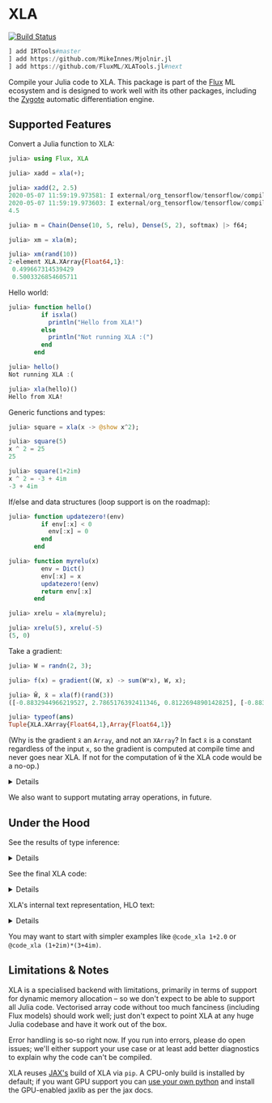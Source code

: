 # XLA

[![Build Status](https://travis-ci.org/FluxML/XLATools.jl.svg?branch=master)](https://travis-ci.org/FluxML/XLATools.jl)

```julia
] add IRTools#master
] add https://github.com/MikeInnes/Mjolnir.jl
] add https://github.com/FluxML/XLATools.jl#next
```

Compile your Julia code to XLA. This package is part of the [Flux](https://github.com/FluxML/Flux.jl) ML ecosystem and is designed to work well with its other packages, including the [Zygote](https://github.com/FluxML/Zygote.jl) automatic differentiation engine.

## Supported Features

Convert a Julia function to XLA:

```julia
julia> using Flux, XLA

julia> xadd = xla(+);

julia> xadd(2, 2.5)
2020-05-07 11:59:19.973581: I external/org_tensorflow/tensorflow/compiler/xla/service/service.cc:168] XLA service 0x7ffe8239e680 initialized for platform Host (this does not guarantee that XLA will be used). Devices:
2020-05-07 11:59:19.973603: I external/org_tensorflow/tensorflow/compiler/xla/service/service.cc:176]   StreamExecutor device (0): Host, Default Version
4.5

julia> m = Chain(Dense(10, 5, relu), Dense(5, 2), softmax) |> f64;

julia> xm = xla(m);

julia> xm(rand(10))
2-element XLA.XArray{Float64,1}:
 0.499667314539429
 0.5003326854605711
```

Hello world:

```julia
julia> function hello()
         if isxla()
           println("Hello from XLA!")
         else
           println("Not running XLA :(")
         end
       end

julia> hello()
Not running XLA :(

julia> xla(hello)()
Hello from XLA!
```

Generic functions and types:

```julia
julia> square = xla(x -> @show x^2);

julia> square(5)
x ^ 2 = 25
25

julia> square(1+2im)
x ^ 2 = -3 + 4im
-3 + 4im
```

If/else and data structures (loop support is on the roadmap):

```julia
julia> function updatezero!(env)
         if env[:x] < 0
           env[:x] = 0
         end
       end

julia> function myrelu(x)
         env = Dict()
         env[:x] = x
         updatezero!(env)
         return env[:x]
       end

julia> xrelu = xla(myrelu);

julia> xrelu(5), xrelu(-5)
(5, 0)
```

Take a gradient:

```julia
julia> W = randn(2, 3);

julia> f(x) = gradient((W, x) -> sum(W*x), W, x);

julia> W̄, x̄ = xla(f)(rand(3))
([-0.8832944966219527, 2.7865176392411346, 0.8122694890142825], [-0.8832944966219527, 2.7865176392411346, 0.8122694890142825])

julia> typeof(ans)
Tuple{XLA.XArray{Float64,1},Array{Float64,1}}
```

(Why is the gradient `x̄` an `Array`, and not an `XArray`? In fact `x̄` is a
constant regardless of the input `x`, so the gradient is computed at compile
time and never goes near XLA. If not for the computation of `W̄` the XLA code
would be a no-op.)

<details>

```julia
julia> f(x) = gradient(x -> sum(W*x), x);

julia> XLA.@code_xla f(rand(3))
1: (%1 :: Float64[3])
  %2 = ([-1.4783050895216538, -0.317112271139274, -0.32011307414342466],)
  return %2
```

</details>

We also want to support mutating array operations, in future.

## Under the Hood

See the results of type inference:

<details>

```julia
julia> XLA.@code_typed softmax([1, 2, 3])
1: (%1 :: const(softmax), %2 :: Mjolnir.Shape{Array{Int64,1}}((3,)))
  %3 =
    1: (%1 :: const(max), %2 :: Int64, %3 :: Int64)
      %4 = (max)(%2, %3) :: Int64
      return %4
  %4 = (Mjolnir.KwFunc{typeof(mapreduce)}())((dims = 1,), mapreduce, identity, %3, %2) :: Int64
  %5 =
    1: (%1 :: const(-), %2 :: Int64, %3 :: Int64)
      %4 = (-)(%2, %3) :: Int64
      return %4
  %6 = (broadcast)(%5, %2, %4) :: Mjolnir.Shape{Array{Int64,1}}((3,))
  %7 =
    1: (%1 :: const(exp), %2 :: Int64)
      %3 = (Float64)(%2) :: Float64
      %4 = (exp)(%3) :: Float64
      return %4
  %8 = (broadcast)(%7, %6) :: Mjolnir.Shape{Array{Float64,1}}((3,))
  %9 =
    1: (%1 :: const(add_sum), %2 :: Float64, %3 :: Float64)
      %4 = (+)(%2, %3) :: Float64
      return %4
  %10 = (Mjolnir.KwFunc{typeof(mapreduce)}())((dims = 1,), mapreduce, identity, %9, %8) :: Float64
  %11 =
    1: (%1 :: const(/), %2 :: Float64, %3 :: Float64)
      %4 = (/)(%2, %3) :: Float64
      return %4
  %12 = (broadcast)(%11, %8, %10) :: Mjolnir.Shape{Array{Float64,1}}((3,))
  return %12
```

</details>

See the final XLA code:

<details>

```julia
julia> @code_xla softmax([1, 2, 3])
1: (%1 :: Int64[3])
  %2 =
    1: (%2 :: Int64, %3 :: Int64)
      %4 = (XLA.Max())(%2, %3) :: Int64
      return %4
  %3 = (XLA.Reduce(1))(%2, %1, 0)
  %4 =
    1: (%2 :: Int64, %3 :: Int64)
      %4 = (XLA.Sub())(%2, %3) :: Int64
      return %4
  %5 = (XLA.Map())(%4, %1, %3)
  %6 =
    1: (%2 :: Int64)
      %3 = (XLA.ConvertElementType(Float64))(%2) :: Float64
      %4 = (XLA.Exp())(%3) :: Float64
      return %4
  %7 = (XLA.Map())(%6, %5)
  %8 =
    1: (%2 :: Float64, %3 :: Float64)
      %4 = (XLA.Add())(%2, %3) :: Float64
      return %4
  %9 = (XLA.Reduce(1))(%8, %7, 0.0)
  %10 =
    1: (%2 :: Float64, %3 :: Float64)
      %4 = (XLA.Div())(%2, %3) :: Float64
      return %4
  %11 = (XLA.Map())(%10, %7, %9)
  return %11
```

</details>

XLA's internal text representation, HLO text:

<details>

```julia
julia> @code_hlo softmax([1, 2, 3])
HloModule name__44.31

name__45.3 {
  parameter.4 = s64[]invalid{} parameter(0)
  parameter.5 = s64[]invalid{} parameter(1)
  ROOT maximum.6 = s64[]invalid{} maximum(parameter.4, parameter.5)
}

name__46.8 {
  parameter.9 = s64[]invalid{} parameter(0)
  parameter.10 = s64[]invalid{} parameter(1)
  ROOT subtract.11 = s64[]invalid{} subtract(parameter.9, parameter.10)
}

name__47.14 {
  parameter.15 = s64[]invalid{} parameter(0)
  convert.16 = f64[]invalid{} convert(parameter.15)
  ROOT exponential.17 = f64[]invalid{} exponential(convert.16)
}

name__48.20 {
  parameter.21 = f64[]invalid{} parameter(0)
  parameter.22 = f64[]invalid{} parameter(1)
  ROOT add.23 = f64[]invalid{} add(parameter.21, parameter.22)
}

name__49.25 {
  parameter.26 = f64[]invalid{} parameter(0)
  parameter.27 = f64[]invalid{} parameter(1)
  ROOT divide.28 = f64[]invalid{} divide(parameter.26, parameter.27)
}

ENTRY name__44.31 {
  parameter.1 = s64[3] parameter(0)
  constant.2 = s64[] constant(0)
  reduce.7 = s64[] reduce(parameter.1, constant.2), dimensions={0}, to_apply=name__45.3
  broadcast.12 = s64[3]{0} broadcast(reduce.7), dimensions={}
  map.13 = s64[3]{0} map(parameter.1, broadcast.12), dimensions={0}, to_apply=name__46.8
  map.18 = f64[3]{0} map(map.13), dimensions={0}, to_apply=name__47.14
  constant.19 = f64[] constant(0)
  reduce.24 = f64[] reduce(map.18, constant.19), dimensions={0}, to_apply=name__48.20
  broadcast.29 = f64[3]{0} broadcast(reduce.24), dimensions={}
  ROOT map.30 = f64[3]{0} map(map.18, broadcast.29), dimensions={0}, to_apply=name__49.25
}
```

</details>

You may want to start with simpler examples like `@code_xla 1+2.0` or
`@code_xla (1+2im)*(3+4im)`.

## Limitations & Notes

XLA is a specialised backend with limitations, primarily in terms of support for dynamic memory allocation – so we don't expect to be able to support all Julia code. Vectorised array code without too much fanciness (including Flux models) should work well; just don't expect to point XLA at any huge Julia codebase and have it work out of the box.

Error handling is so-so right now. If you run into errors, please do open issues; we'll either support your use case or at least add better diagnostics to explain why the code can't be compiled.

XLA reuses [JAX's](https://github.com/google/jax) build of XLA via `pip`. A CPU-only build is installed by default; if you want GPU support you can [use your own python](https://github.com/JuliaPy/PyCall.jl#specifying-the-python-version) and install the GPU-enabled jaxlib as per the jax docs.
